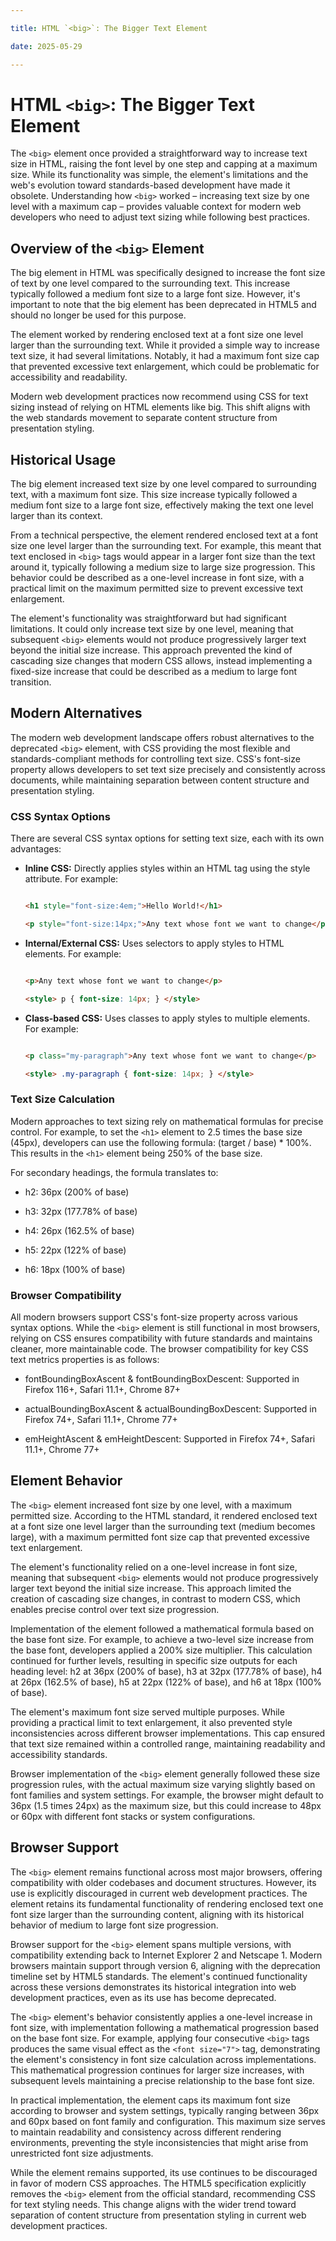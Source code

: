 ```yaml
---

title: HTML `<big>`: The Bigger Text Element

date: 2025-05-29

---
```



# HTML `<big>`: The Bigger Text Element

The `<big>` element once provided a straightforward way to increase text size in HTML, raising the font level by one step and capping at a maximum size. While its functionality was simple, the element's limitations and the web's evolution toward standards-based development have made it obsolete. Understanding how `<big>` worked – increasing text size by one level with a maximum cap – provides valuable context for modern web developers who need to adjust text sizing while following best practices.


## Overview of the `<big>` Element

The big element in HTML was specifically designed to increase the font size of text by one level compared to the surrounding text. This increase typically followed a medium font size to a large font size. However, it's important to note that the big element has been deprecated in HTML5 and should no longer be used for this purpose.

The element worked by rendering enclosed text at a font size one level larger than the surrounding text. While it provided a simple way to increase text size, it had several limitations. Notably, it had a maximum font size cap that prevented excessive text enlargement, which could be problematic for accessibility and readability.

Modern web development practices now recommend using CSS for text sizing instead of relying on HTML elements like big. This shift aligns with the web standards movement to separate content structure from presentation styling.


## Historical Usage

The big element increased text size by one level compared to surrounding text, with a maximum font size. This size increase typically followed a medium font size to a large font size, effectively making the text one level larger than its context.

From a technical perspective, the element rendered enclosed text at a font size one level larger than the surrounding text. For example, this meant that text enclosed in `<big>` tags would appear in a larger font size than the text around it, typically following a medium size to large size progression. This behavior could be described as a one-level increase in font size, with a practical limit on the maximum permitted size to prevent excessive text enlargement.

The element's functionality was straightforward but had significant limitations. It could only increase text size by one level, meaning that subsequent `<big>` elements would not produce progressively larger text beyond the initial size increase. This approach prevented the kind of cascading size changes that modern CSS allows, instead implementing a fixed-size increase that could be described as a medium to large font transition.


## Modern Alternatives

The modern web development landscape offers robust alternatives to the deprecated `<big>` element, with CSS providing the most flexible and standards-compliant methods for controlling text size. CSS's font-size property allows developers to set text size precisely and consistently across documents, while maintaining separation between content structure and presentation styling.


### CSS Syntax Options

There are several CSS syntax options for setting text size, each with its own advantages:

- **Inline CSS:** Directly applies styles within an HTML tag using the style attribute. For example:

  ```html

  <h1 style="font-size:4em;">Hello World!</h1>

  <p style="font-size:14px;">Any text whose font we want to change</p>

  ```

- **Internal/External CSS:** Uses selectors to apply styles to HTML elements. For example:

  ```html

  <p>Any text whose font we want to change</p>

  <style> p { font-size: 14px; } </style>

  ```

- **Class-based CSS:** Uses classes to apply styles to multiple elements. For example:

  ```html

  <p class="my-paragraph">Any text whose font we want to change</p>

  <style> .my-paragraph { font-size: 14px; } </style>

  ```


### Text Size Calculation

Modern approaches to text sizing rely on mathematical formulas for precise control. For example, to set the `<h1>` element to 2.5 times the base size (45px), developers can use the following formula: (target / base) * 100%. This results in the `<h1>` element being 250% of the base size.

For secondary headings, the formula translates to:

- h2: 36px (200% of base)

- h3: 32px (177.78% of base)

- h4: 26px (162.5% of base)

- h5: 22px (122% of base)

- h6: 18px (100% of base)


### Browser Compatibility

All modern browsers support CSS's font-size property across various syntax options. While the `<big>` element is still functional in most browsers, relying on CSS ensures compatibility with future standards and maintains cleaner, more maintainable code. The browser compatibility for key CSS text metrics properties is as follows:

- fontBoundingBoxAscent & fontBoundingBoxDescent: Supported in Firefox 116+, Safari 11.1+, Chrome 87+

- actualBoundingBoxAscent & actualBoundingBoxDescent: Supported in Firefox 74+, Safari 11.1+, Chrome 77+

- emHeightAscent & emHeightDescent: Supported in Firefox 74+, Safari 11.1+, Chrome 77+


## Element Behavior

The `<big>` element increased font size by one level, with a maximum permitted size. According to the HTML standard, it rendered enclosed text at a font size one level larger than the surrounding text (medium becomes large), with a maximum permitted font size cap that prevented excessive text enlargement.

The element's functionality relied on a one-level increase in font size, meaning that subsequent `<big>` elements would not produce progressively larger text beyond the initial size increase. This approach limited the creation of cascading size changes, in contrast to modern CSS, which enables precise control over text size progression.

Implementation of the element followed a mathematical formula based on the base font size. For example, to achieve a two-level size increase from the base font, developers applied a 200% size multiplier. This calculation continued for further levels, resulting in specific size outputs for each heading level: h2 at 36px (200% of base), h3 at 32px (177.78% of base), h4 at 26px (162.5% of base), h5 at 22px (122% of base), and h6 at 18px (100% of base).

The element's maximum font size served multiple purposes. While providing a practical limit to text enlargement, it also prevented style inconsistencies across different browser implementations. This cap ensured that text size remained within a controlled range, maintaining readability and accessibility standards.

Browser implementation of the `<big>` element generally followed these size progression rules, with the actual maximum size varying slightly based on font families and system settings. For example, the browser might default to 36px (1.5 times 24px) as the maximum size, but this could increase to 48px or 60px with different font stacks or system configurations.


## Browser Support

The `<big>` element remains functional across most major browsers, offering compatibility with older codebases and document structures. However, its use is explicitly discouraged in current web development practices. The element retains its fundamental functionality of rendering enclosed text one font size larger than the surrounding content, aligning with its historical behavior of medium to large font size progression.

Browser support for the `<big>` element spans multiple versions, with compatibility extending back to Internet Explorer 2 and Netscape 1. Modern browsers maintain support through version 6, aligning with the deprecation timeline set by HTML5 standards. The element's continued functionality across these versions demonstrates its historical integration into web development practices, even as its use has become deprecated.

The `<big>` element's behavior consistently applies a one-level increase in font size, with implementation following a mathematical progression based on the base font size. For example, applying four consecutive `<big>` tags produces the same visual effect as the `<font size="7">` tag, demonstrating the element's consistency in font size calculation across implementations. This mathematical progression continues for larger size increases, with subsequent levels maintaining a precise relationship to the base font size.

In practical implementation, the element caps its maximum font size according to browser and system settings, typically ranging between 36px and 60px based on font family and configuration. This maximum size serves to maintain readability and consistency across different rendering environments, preventing the style inconsistencies that might arise from unrestricted font size adjustments.

While the element remains supported, its use continues to be discouraged in favor of modern CSS approaches. The HTML5 specification explicitly removes the `<big>` element from the official standard, recommending CSS for text styling needs. This change aligns with the wider trend toward separation of content structure from presentation styling in current web development practices.

